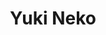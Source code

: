 ---
pid: llp151
title: Yuki Neko
location_transcription: Neighborhood
coordinates: "[-75.122504561738, 40.03302401101]"
zipcode: '19120'
gen_neighborhood: North Philadelphia
neighborhood: Logan,Olney
outside_phl: 
age: '12'
age_range: 6-13
instagram: 
image_file_name: llp_151.jpg
proposal_transcription: Save the snow cats.  Picture of cat
topic: Animals,Environment,Youth
topic_summary: 0, 0, 0
type: Mural,Sculpture Statue,Image
keywords_other: 
credit: Aurlanna Hilton
image_labels: 
twitter: 
facebook: 
permalink: "/monuments/llp151/"
layout: item-page
---